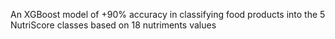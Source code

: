 An XGBoost model of +90% accuracy in classifying food products into the 5 NutriScore classes based on 18 nutriments values
